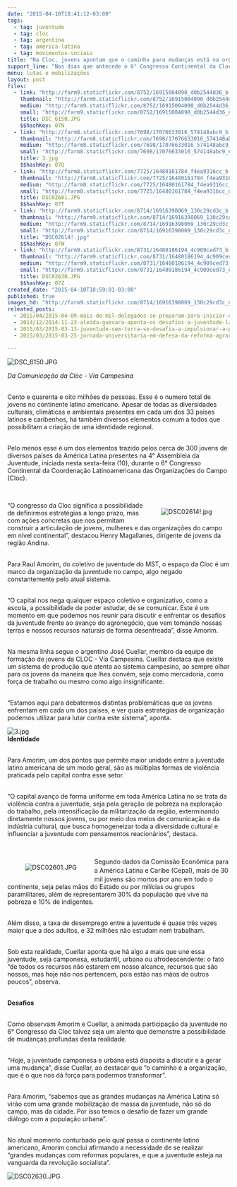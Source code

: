 ```yaml
---
date: "2015-04-10T18:41:12-03:00"
tags:
  - tag: juventude
  - tag: cloc
  - tag: argentina
  - tag: america-latina
  - tag: movimentos-sociais
title: "Na Cloc, jovens apontam que o caminho para mudanças está na organização da juventude"
support_line: "Nos dias que antecede o 6° Congresso Continental da Cloc, cerca de 300 jovens de diversos países da América Latina participam da 4° Assembleia da Juventude."
menu: lutas e mobilizações
layout: post
files:
  - link: "http://farm9.staticflickr.com/8752/16915004090_d0b2544d36_b.jpg"
    thumbnail: "http://farm9.staticflickr.com/8752/16915004090_d0b2544d36_t.jpg"
    medium: "http://farm9.staticflickr.com/8752/16915004090_d0b2544d36_z.jpg"
    small: "http://farm9.staticflickr.com/8752/16915004090_d0b2544d36_n.jpg"
    title: DSC_6150.JPG
    $$hashKey: 07N
  - link: "http://farm8.staticflickr.com/7698/17076633016_574148abc9_b.jpg"
    thumbnail: "http://farm8.staticflickr.com/7698/17076633016_574148abc9_t.jpg"
    medium: "http://farm8.staticflickr.com/7698/17076633016_574148abc9_z.jpg"
    small: "http://farm8.staticflickr.com/7698/17076633016_574148abc9_n.jpg"
    title: 3.jpg
    $$hashKey: 07Q
  - link: "http://farm8.staticflickr.com/7725/16480161784_f4ea9316cc_b.jpg"
    thumbnail: "http://farm8.staticflickr.com/7725/16480161784_f4ea9316cc_t.jpg"
    medium: "http://farm8.staticflickr.com/7725/16480161784_f4ea9316cc_z.jpg"
    small: "http://farm8.staticflickr.com/7725/16480161784_f4ea9316cc_n.jpg"
    title: DSC02601.JPG
    $$hashKey: 07T
  - link: "http://farm9.staticflickr.com/8714/16916398069_130c29cd3c_b.jpg"
    thumbnail: "http://farm9.staticflickr.com/8714/16916398069_130c29cd3c_t.jpg"
    medium: "http://farm9.staticflickr.com/8714/16916398069_130c29cd3c_z.jpg"
    small: "http://farm9.staticflickr.com/8714/16916398069_130c29cd3c_n.jpg"
    title: "DSC02614!.jpg"
    $$hashKey: 07W
  - link: "http://farm9.staticflickr.com/8731/16480186194_4c909ced73_b.jpg"
    thumbnail: "http://farm9.staticflickr.com/8731/16480186194_4c909ced73_t.jpg"
    medium: "http://farm9.staticflickr.com/8731/16480186194_4c909ced73_z.jpg"
    small: "http://farm9.staticflickr.com/8731/16480186194_4c909ced73_n.jpg"
    title: DSC02630.JPG
    $$hashKey: 07Z
created_date: "2015-04-10T18:59:01-03:00"
published: true
images_hd: "http://farm9.staticflickr.com/8714/16916398069_130c29cd3c_n.jpg"
releated_posts:
  - 2015/04/2015-04-09-mais-de-mil-delegados-se-preparam-para-iniciar-o-6-congresso-continental-da-cloc.md
  - 2014/12/2014-11-23-aleida-guevara-aponta-os-desafios-a-juventude-latino-americana.md
  - 2015/03/2015-03-13-juventude-sem-terra-se-desafia-a-impulsionar-a-participacao-na-luta-pela-reforma-agraria.md
  - 2015/03/2015-03-25-jornada-universitaria-em-defesa-da-reforma-agraria-aproxima-o-campo-e-o-ambiente-academico.md

---
```

<p><img alt="DSC_6150.JPG" src="http://farm9.staticflickr.com/8752/16915004090_d0b2544d36_b.jpg" /></p>

<p><em>Da Comunica&ccedil;&atilde;o da Cloc - Via Campesina</em></p>

<p><br />
Cento e quarenta e oito milh&otilde;es de pessoas. Esse &eacute; o numero total de jovens no continente latino americano. Apesar de todas as diversidades culturais, clim&aacute;ticas e ambientais presentes em cada um dos 33 pa&iacute;ses latinos e caribenhos, h&aacute; tamb&eacute;m diversos elementos comum a todos que possibilitam a cria&ccedil;&atilde;o de uma identidade regional.</p>

<p><br />
Pelo menos esse &eacute; um dos elementos trazido pelos cerca de 300 jovens de diversos pa&iacute;ses da Am&eacute;rica Latina presentes na 4&deg; Assembleia da Juventude, iniciada nesta sexta-feira (10), durante o 6&deg; Congresso Continental da Coordena&ccedil;&atilde;o Latinoamericana das Organiza&ccedil;&otilde;es do Campo (Cloc).</p>

<p>&nbsp;</p>

<figure class="image" style="float:right"><img alt="DSC02614!.jpg" src="http://farm9.staticflickr.com/8714/16916398069_130c29cd3c_b.jpg" />
<figcaption></figcaption>
</figure>

<p>&ldquo;O congresso da Cloc significa a possibilidade de definirmos estrat&eacute;gias a longo prazo, mas com a&ccedil;&otilde;es concretas que nos permitam construir a articula&ccedil;&atilde;o de jovens, mulheres e das organiza&ccedil;&otilde;es do campo em n&iacute;vel continental&rdquo;, destacou Henry Magallanes, dirigente de jovens da regi&atilde;o Andina.</p>

<p><br />
Para Raul Amorim, do coletivo de juventude do MST, o espa&ccedil;o da Cloc &eacute; um marco da organiza&ccedil;&atilde;o da juventude no campo, algo negado constantemente pelo atual sistema.&nbsp;</p>

<p><br />
&ldquo;O capital nos nega qualquer espa&ccedil;o coletivo e organizativo, como a escola, a possibilidade de poder estudar, de se comunicar. Este &eacute; um momento em que podemos nos reunir para discutir e enfrentar os desafios da juventude frente ao avan&ccedil;o do agroneg&oacute;cio, que vem tomando nossas terras e nossos recursos naturais de forma desenfreada&rdquo;, disse Amorim.</p>

<p><br />
Na mesma linha segue o argentino Jos&eacute; Cuellar, membro da equipe de forma&ccedil;&atilde;o de jovens da CLOC - V&iacute;a Campesina. Cuellar destaca que existe um sistema de produ&ccedil;&atilde;o que atenta ao sistema campesino, ao sempre olhar para os jovens da maneira que lhes conv&eacute;m, seja como mercadoria, como for&ccedil;a de trabalho ou mesmo como algo insignificante.</p>

<p><br />
&ldquo;Estamos aqui para debatermos distintas problem&aacute;ticas que os jovens enfrentam em cada um dos pa&iacute;ses, e ver quais estrat&eacute;gias de organiza&ccedil;&atilde;o podemos utilizar para lutar contra este sistema&rdquo;, aponta.</p>

<p><img alt="3.jpg" src="http://farm8.staticflickr.com/7698/17076633016_574148abc9_b.jpg" /><br />
<strong>Identidade</strong></p>

<p><br />
Para Amorim, um dos pontos que permite maior unidade entre a juventude latino americana de um modo geral, s&atilde;o as m&uacute;ltiplas formas de viol&ecirc;ncia praticada pelo capital contra esse setor.</p>

<p><br />
&ldquo;O capital avan&ccedil;o de forma uniforme em toda Am&eacute;rica Latina no se trata da viol&ecirc;ncia contra a juventude, seja pela gera&ccedil;&atilde;o de pobreza na explora&ccedil;&atilde;o do trabalho, pela intensifica&ccedil;&atilde;o da militariza&ccedil;&atilde;o da regi&atilde;o, exterminando diretamente nossos jovens, ou por meio dos meios de comunica&ccedil;&atilde;o e da ind&uacute;stria cultural, que busca homogeneizar toda a diversidade cultural e influenciar a juventude com pensamentos reacion&aacute;rios&rdquo;, destaca.</p>

<p>&nbsp;</p>

<figure class="image" style="float:left"><img alt="DSC02601.JPG" src="http://farm8.staticflickr.com/7725/16480161784_f4ea9316cc_b.jpg" />
<figcaption></figcaption>
</figure>

<p><span style="line-height: 20.7999992370605px;">Segundo dados da Comiss&atilde;o Econ&ocirc;mica para a Am&eacute;rica Latina e Caribe&nbsp;</span><span style="line-height: 20.7999992370605px;">(Cepal), mais&nbsp;</span>de 30 mil jovens s&atilde;o mortos por ano em todo o continente, seja pelas m&atilde;os do Estado ou por mil&iacute;cias ou grupos paramilitares, al&eacute;m de representarem 30% da popula&ccedil;&atilde;o que vive na pobreza e 10% de indigentes.</p>

<p><br />
Al&eacute;m disso, a taxa de desemprego entre a juventude &eacute; quase tr&ecirc;s vezes maior que a dos adultos, e 32 milh&otilde;es n&atilde;o estudam nem trabalham.</p>

<p><br />
Sob esta realidade, Cuellar aponta que h&aacute; algo a mais que une essa juventude, seja camponesa, estudantil, urbana ou afrodescendente: o fato &ldquo;de todos os recursos n&atilde;o estarem em nosso alcance, recursos que s&atilde;o nossos, mas hoje n&atilde;o nos pertencem, pois est&atilde;o nas m&atilde;os de outros poucos&rdquo;, observa.</p>

<p><br />
<strong>Desafios</strong></p>

<p><br />
Como observam Amorim e Cuellar, a animada participa&ccedil;&atilde;o da juventude no 6&deg; Congresso da Cloc talvez seja um alento que demonstre a possibilidade de mudan&ccedil;as profundas desta realidade.</p>

<p><br />
&ldquo;Hoje, a juventude camponesa e urbana est&aacute; disposta a discutir e a gerar uma mudan&ccedil;a&rdquo;, disse Cuellar, ao destacar que &ldquo;o caminho &eacute; a organiza&ccedil;&atilde;o, que &eacute; o que nos d&aacute; for&ccedil;a para podermos transformar&rdquo;.</p>

<p><br />
Para Amorim, &ldquo;sabemos que as grandes mudan&ccedil;as na Am&eacute;rica Latina s&oacute; vir&atilde;o com uma grande mobiliza&ccedil;&atilde;o de massa da juventude, n&atilde;o s&oacute; do campo, mas da cidade. Por isso temos o desafio de fazer um grande di&aacute;logo com a popula&ccedil;&atilde;o urbana&rdquo;.</p>

<p><br />
No atual momento conturbado pelo qual passa o continente latino americano, Amorim conclui afirmando a necessidade de se realizar &ldquo;grandes mudan&ccedil;as com reformas populares, e que a juventude esteja na vanguarda da revolu&ccedil;&atilde;o socialista&rdquo;.</p>

<p><img alt="DSC02630.JPG" src="http://farm9.staticflickr.com/8731/16480186194_4c909ced73_b.jpg" /></p>
